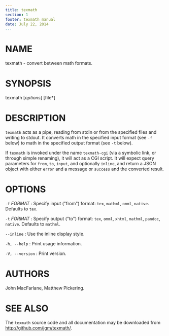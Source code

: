 ```yaml
---
title: texmath
section: 1
footer: texmath manual
date: July 22, 2014
...
```


# NAME

texmath - convert between math formats.

# SYNOPSIS

texmath [*options*] [file\*]

# DESCRIPTION

`texmath` acts as a pipe, reading from stdin or from the specified
files and writing to stdout.  It converts math in the specified input
format (see `-f` below) to math in the specified output format (see `-t`
below).

If `texmath` is invoked under the name `texmath-cgi` (via a symbolic
link, or through simple renaming), it will act as a CGI script.  It will
expect query parameters for `from`, `to`, `input`, and optionally
`inline`, and return a JSON object with either `error` and a message or
`success` and the converted result.

# OPTIONS

`-f` *FORMAT*
:   Specify input ("from") format:  `tex`, `mathml`, `omml`, `native`.
    Defaults to `tex`.

`-t` *FORMAT*
:   Specify output ("to") format:  `tex`, `omml`,
    `xhtml`, `mathml`, `pandoc`, `native`.  Defaults to `mathml`.

`--inline`
:   Use the inline display style.

`-h, --help`
:   Print usage information.

`-V, --version`
:   Print version.

# AUTHORS

John MacFarlane, Matthew Pickering.

# SEE ALSO

The `texmath` source code and all documentation may be downloaded
from <http://github.com/jgm/texmath/>.
